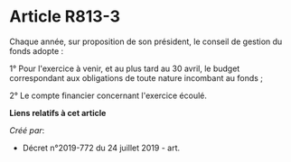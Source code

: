 # Article R813-3

Chaque année, sur proposition de son président, le conseil de gestion du fonds adopte :

1° Pour l'exercice à venir, et au plus tard au 30 avril, le budget correspondant aux obligations de toute nature incombant au
fonds ;

2° Le compte financier concernant l'exercice écoulé.

**Liens relatifs à cet article**

_Créé par_:

  - Décret n°2019-772 du 24 juillet 2019 - art.
